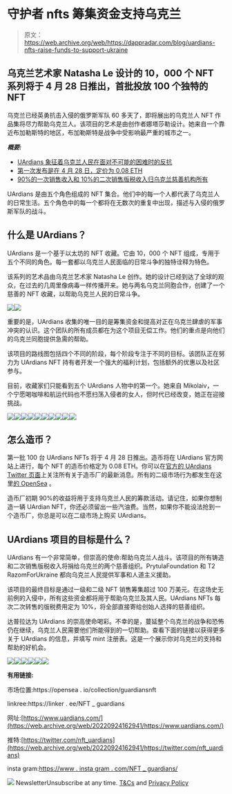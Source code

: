 # 守护者 nfts 筹集资金支持乌克兰

> 原文：<https://web.archive.org/web/https://dappradar.com/blog/uardians-nfts-raise-funds-to-support-ukraine>

## 乌克兰艺术家 Natasha Le 设计的 10，000 个 NFT 系列将于 4 月 28 日推出，首批投放 100 个独特的 NFT

乌克兰已经英勇抗击入侵的俄罗斯军队 60 多天了，即将展出的乌克兰人 NFT 作品集将尽力帮助乌克兰人。该项目的艺术是由创作者娜塔莎勒设计。她来自一个靠近布加勒斯特的地区，布加勒斯特是战争中受影响最严重的城市之一。

***概要:***

*   [UArdians 象征着乌克兰人民在面对不可能的困难时的反抗](https://web.archive.org/web/20220924162941/https://dappradar.com/blog/uardians-nfts-raise-funds-to-support-ukraine/#UArdians)
*   [第一次发布是在 4 月 28 日，定价为 0.08 ETH](https://web.archive.org/web/20220924162941/https://dappradar.com/blog/uardians-nfts-raise-funds-to-support-ukraine/#mint)
*   [90%的一次销售收入和 10%的二次销售版税收入归乌克兰慈善机构所有](https://web.archive.org/web/20220924162941/https://dappradar.com/blog/uardians-nfts-raise-funds-to-support-ukraine/#goal)

UArdians 是由五个角色组成的 NFT 集合。他们中的每一个人都代表了乌克兰人的日常生活。五个角色中的每一个都将在无数次的重复中出现，描述与入侵的俄罗斯军队的战斗。

## 什么是 UArdians？

UArdians 是一个基于以太坊的 NFT 收藏。它由 10，000 个 NFT 组成，专用于五个不同的角色。每一套都以乌克兰人民面临的日常斗争的独特诠释为特色。

该系列的艺术品由乌克兰艺术家 Natasha Le 创作。她的设计已经到达了全球的观众，在过去的几周里像病毒一样传播开来。她与两名乌克兰同胞合作，创建了一个慈善的 NFT 收藏，以帮助乌克兰人民的日常斗争。

![](img/da1cab90c24438dd010ae1ce5110b0d2.png)![](img/93c9bee4c96fb29e3b7371076677e9ae.png)

重要的是，UArdians 收集的唯一目的是筹集资金和提高对正在乌克兰肆虐的军事冲突的认识。这个团队的所有成员都在为这个项目无偿工作。他们的重点是向他们的乌克兰同胞提供急需的帮助。

该项目的路线图包括四个不同的阶段，每个阶段专注于不同的目标。该团队正在努力为 UArdians NFT 持有者开发一个强大的福利计划，包括额外的优惠以及社区参与。

目前，收藏家们只能看到五个 UArdians 人物中的第一个。她来自 Mikolaiv，一个宁愿喝咖啡和航运代码也不愿扫荡入侵者的女人，但时代已经改变，她正在迎接挑战。

![](img/8c2bfc8fb26426128d8873cb2d86bcaf.png)![](img/3ee61e81c7f86732ade2b9298e4d411d.png)![](img/a6a7d3737b5fa589ac2378b78cc3702d.png)![](img/ea78f86b0588daacaad315cf22f037d6.png)![](img/a6a7d3737b5fa589ac2378b78cc3702d.png)![](img/2146b004002f8b9cd11934d0923b8bd9.png)![](img/a6a7d3737b5fa589ac2378b78cc3702d.png)![](img/df63a6be51f86c40e970c8848f68ecef.png)![](img/a7da60b3c4ef2af6fb06a10d8a23447b.png)![](img/4a3a9685e755bf9c22948d3cfbafa7c1.png)

## 怎么造币？

第一批 100 台 UArdians NFTs 将于 4 月 28 日推出。造币将在 UArdians 官方网站上进行，每个 NFT 的造币价格定为 0.08 ETH。你可以在[官方的 UArdians Twitter 页面](https://web.archive.org/web/20220924162941/https://twitter.com/nft_uardians)上关注所有关于造币厂的最新消息。所有的二级市场行为都发生在这里[的 OpenSea](https://web.archive.org/web/20220924162941/https://opensea.io/collection/uardiansnft) 。

造币厂初期 90%的收益将用于支持乌克兰人民的筹款活动。请记住，如果你想制造一辆 UArdian NFT，你还必须留出一些汽油费。当然，如果你不能设法抢到一个造币厂，你总是可以在二级市场上购买 UArdians。

## UArdians 项目的目标是什么？

UArdians 有一个非常简单，但崇高的使命:帮助乌克兰人战斗。该项目的所有铸造和二次销售版税收入将捐给乌克兰的两个慈善组织。PrytulaFoundation 和 T2 RazomForUkraine 都向乌克兰人民提供军事和人道主义援助。

该项目的最终目标是通过一级和二级 NFT 销售筹集超过 100 万美元。在这场史无前例的入侵中，所有这些资金都将用于帮助乌克兰及其人民。UArdians NFTs 每次二次转售的版税费用定为 10%，将全部直接寄给创始人选择的慈善组织。

达普拉达为 UArdians 的崇高使命喝彩。不幸的是，蔓延整个乌克兰的战争和恐怖仍在继续，乌克兰人民需要他们所能得到的一切帮助。查看下面的链接以获得更多关于 UArdians 的信息，并填写 mint 注册表。这是一个展示你对乌克兰的支持和帮助的好机会。

[](https://web.archive.org/web/20220924162941/https://www.uardians.com/)[![](img/708b88958c4ef21e9d35343890d666ab.png)<picture>![](img/06c275eac0525afe3a7dc5d2ea787700.png)</picture>](https://web.archive.org/web/20220924162941/https://www.uardians.com/)[](https://web.archive.org/web/20220924162941/https://twitter.com/nft_uardians)[![](img/708b88958c4ef21e9d35343890d666ab.png)<picture>![](img/fa2caf2f9d80b3b029c2ee988b9a2738.png)</picture>](https://web.archive.org/web/20220924162941/https://twitter.com/nft_uardians)[](https://web.archive.org/web/20220924162941/https://opensea.io/collection/uardiansnft)[![](img/708b88958c4ef21e9d35343890d666ab.png)<picture>![](img/e7429261673271bebba576257899f65b.png)</picture>](https://web.archive.org/web/20220924162941/https://opensea.io/collection/uardiansnft)

**有用链接:**

市场位置:https://opensea . io/collection/guardiansnft

linkree:https://linker . ee/NFT _ guardians

网址:[https://www.uardians.com/](https://web.archive.org/web/20220924162941/https://www.uardians.com/)

推特:[https://twitter.com/nft_uardians](https://web.archive.org/web/20220924162941/https://twitter.com/nft_uardians)

insta gram:[https://www . insta gram . com/NFT _ guardians/](https://web.archive.org/web/20220924162941/https://www.instagram.com/nft_uardians/)

![](img/6d5a4a2d609c56e1a5771717e54ba759.png) NewsletterUnsubscribe at any time. [T&Cs](https://web.archive.org/web/20220924162941/https://dappradar.com/terms) and [Privacy Policy](https://web.archive.org/web/20220924162941/https://dappradar.com/privacy-policy)